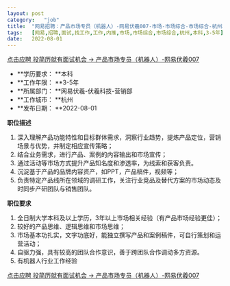 ```yaml
---
layout:	post
category:	"job"
title:	"网易招聘：产品市场专员（机器人）-网易伏羲007-市场-市场综合-市场综合-杭州本科3-5年"
tags:	[网易,招聘,面试,找工作,工作,内推,市场,市场综合,市场综合,杭州,本科,3-5年]
date:	2022-08-01
---
```


[点击应聘 投简历就有面试机会 -> 产品市场专员（机器人）-网易伏羲007](http://mobile.bole.netease.com/bole/boleDetail?id=39951&employeeId=346f03c3cda5f04c&key=all)



- **学历要求： **本科
- **工作年限： **3-5年
- **所属部门： **网易伏羲-伏羲科技-营销部
- **工作城市： **杭州
- **发布日期： **2022-08-01



**职位描述**
1. 深入理解产品功能特性和目标群体需求，洞察行业趋势，提炼产品定位，营销场景与优势，并制定相应宣传策略； 
2. 结合业务需求，进行产品、案例的内容输出和市场宣传； 
3. 通过活动等市场方式提升产品知名度和渗透率，为线索和获客负责。 
4. 沉淀基于产品的品牌内容资产，如PPT，产品稿件，视频等； 
5. 负责特定产品线所在领域的调研工作，关注行业竞品及替代方案的市场动态及时同步产研团队与销售团队。




**职位要求**
1. 全日制大学本科及以上学历，3年以上市场相关经验（有产品市场经验更佳）； 
2. 较好的产品思维、逻辑思维和市场思维； 
3. 市场基本功扎实，文字功底好，能独立撰写产品和案例稿件，可自行策划和运营活动； 
4. 自驱力强，具有较高的团队合作意识，善于跨团队合作调动多方资源。
5. 有机器人行业工作经验



[点击应聘 投简历就有面试机会 -> 产品市场专员（机器人）-网易伏羲007](http://mobile.bole.netease.com/bole/boleDetail?id=39951&employeeId=346f03c3cda5f04c&key=all)